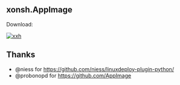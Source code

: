## xonsh.AppImage

Download: 

[![xxh](https://img.shields.io/badge/xxh.AppImage_release_0.7.13-x86_64-blue.svg)](https://github.com/xxh/xxh-appimage/releases/download/continuous/xxh-release-x86_64.AppImage)

## Thanks
* @niess for https://github.com/niess/linuxdeploy-plugin-python/
* @probonopd for https://github.com/AppImage
